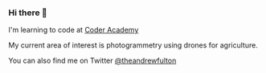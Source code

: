 ### Hi there 👋

I'm learning to code at [Coder Academy](https://coderacademy.edu.au/)

My current area of interest is photogrammetry using drones for agriculture.

You can also find me on Twitter [@theandrewfulton](https://twitter.com/theandrewfulton)

<!--
**theandrewfulton/theandrewfulton** is a ✨ _special_ ✨ repository because its `README.md` (this file) appears on your GitHub profile.

Here are some ideas to get you started:

- 🔭 I’m currently working on ...
- 🌱 I’m currently learning ...
- 👯 I’m looking to collaborate on ...
- 🤔 I’m looking for help with ...
- 💬 Ask me about ...
- 📫 How to reach me: ...
- 😄 Pronouns: ...
- ⚡ Fun fact: ...
-->
